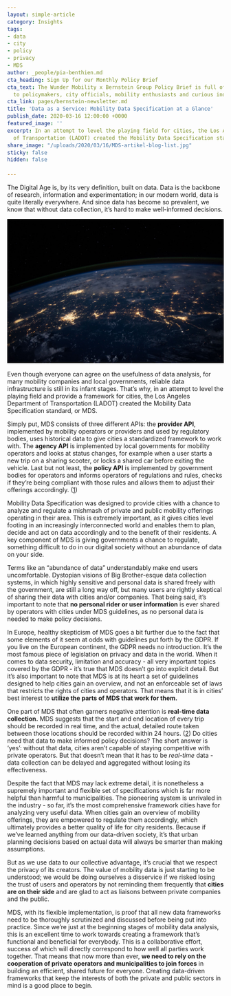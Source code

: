 ```yaml
---
layout: simple-article
category: Insights
tags:
- data
- city
- policy
- privacy
- MDS
author: _people/pia-benthien.md
cta_heading: Sign Up for our Monthly Policy Brief
cta_text: The Wunder Mobility x Bernstein Group Policy Brief is full of articles relevant
  to policymakers, city officials, mobility enthusiasts and curious industry followers.
cta_link: pages/bernstein-newsletter.md
title: 'Data as a Service: Mobility Data Specification at a Glance'
publish_date: 2020-03-16 12:00:00 +0000
featured_image: ''
excerpt: In an attempt to level the playing field for cities, the Los Angeles Department
  of Transportation (LADOT) created the Mobility Data Specification standard, or MDS.
share_image: "/uploads/2020/03/16/MDS-artikel-blog-list.jpg"
sticky: false
hidden: false

---
```

The Digital Age is, by its very definition, built on data. Data is the backbone of research, information and experimentation; in our modern world, data is quite literally everywhere. And since data has become so prevalent, we know that without data collection, it’s hard to make well-informed decisions.

![](/uploads/2020/03/16/MBS-artikel-blog-body-no-text.jpg)

Even though everyone can agree on the usefulness of data analysis, for many mobility companies and local governments, reliable data infrastructure is still in its infant stages. That’s why, in an attempt to level the playing field and provide a framework for cities, the Los Angeles Department of Transportation (LADOT) created the Mobility Data Specification standard, or MDS.

Simply put, MDS consists of three different APIs: the **provider API**, implemented by mobility operators or providers and used by regulatory bodies, uses historical data to give cities a standardized framework to work with. The **agency API** is implemented by local governments for mobility operators and looks at status changes, for example when a user starts a new trip on a sharing scooter, or locks a shared car before exiting the vehicle. Last but not least, the **policy API** is implemented by government bodies for operators and informs operators of regulations and rules, checks if they’re being compliant with those rules and allows them to adjust their offerings accordingly. ([1](https://github.com/openmobilityfoundation/mobility-data-specification))

Mobility Data Specification was designed to provide cities with a chance to analyze and regulate a mishmash of private and public mobility offerings operating in their area. This is extremely important, as it gives cities level footing in an increasingly interconnected world and enables them to plan, decide and act on data accordingly and to the benefit of their residents. A key component of MDS is giving governments a chance to regulate, something difficult to do in our digital society without an abundance of data on your side.

Terms like an “abundance of data” understandably make end users uncomfortable. Dystopian visions of Big Brother-esque data collection systems, in which highly sensitive and personal data is shared freely with the government, are still a long way off, but many users are rightly skeptical of sharing their data with cities and/or companies. That being said, it’s important to note that **no personal rider or user information** is ever shared by operators with cities under MDS guidelines, as no personal data is needed to make policy decisions.

In Europe, healthy skepticism of MDS goes a bit further due to the fact that some elements of it seem at odds with guidelines put forth by the GDPR. If you live on the European continent, the GDPR needs no introduction. It’s the most famous piece of legislation on privacy and data in the world. When it comes to data security, limitation and accuracy - all very important topics covered by the GDPR - it’s true that MDS doesn’t go into explicit detail. But it’s also important to note that MDS is at its heart a set of guidelines designed to help cities gain an overview, and not an enforceable set of laws that restricts the rights of cities and operators. That means that it is in cities’ best interest to **utilize the parts of MDS that work for them.**

One part of MDS that often garners negative attention is **real-time data collection.** MDS suggests that the start and end location of every trip should be recorded in real time, and the actual, detailed route taken between those locations should be recorded within 24 hours. ([2](https://micromobility.io/blog/2020/2/28/y92vjnoiprpp6orz8zwp9odlrowoj0)) Do cities need that data to make informed policy decisions? The short answer is ‘yes’: without that data, cities aren’t capable of staying competitive with private operators. But that doesn’t mean that it has to be _real-time_ data - data collection can be delayed and aggregated without losing its effectiveness.

Despite the fact that MDS may lack extreme detail, it is nonetheless a supremely important and flexible set of specifications which is far more helpful than harmful to municipalities. The pioneering system is unrivaled in the industry - so far, it’s the most comprehensive framework cities have for analyzing very useful data. When cities gain an overview of mobility offerings, they are empowered to regulate them accordingly, which ultimately provides a better quality of life for city residents. Because if we’ve learned anything from our data-driven society, it’s that urban planning decisions based on actual data will always be smarter than making assumptions.

But as we use data to our collective advantage, it’s crucial that we respect the privacy of its creators. The value of mobility data is just starting to be understood; we would be doing ourselves a disservice if we risked losing the trust of users and operators by not reminding them frequently that **cities are on their side** and are glad to act as liaisons between private companies and the public.

MDS, with its flexible implementation, is proof that all new data frameworks need to be thoroughly scrutinized and discussed before being put into practice. Since we’re just at the beginning stages of mobility data analysis, this is an excellent time to work towards creating a framework that’s functional and beneficial for everybody. This is a collaborative effort, success of which will directly correspond to how well all parties work together. That means that now more than ever, **we need to rely on the cooperation of private operators and municipalities to join forces** in building an efficient, shared future for everyone. Creating data-driven frameworks that keep the interests of both the private and public sectors in mind is a good place to begin. 